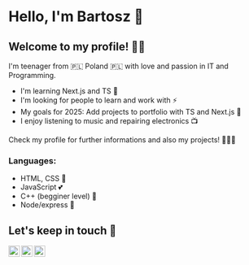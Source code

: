 # Hello, I'm Bartosz 👋

## Welcome to my profile! 🙋‍♂️

I'm teenager from 🇵🇱 Poland 🇵🇱 with love and passion in IT and Programming.

- I'm learning Next.js and TS 🔧
- I'm looking for people to learn and work with ⚡
- My goals for 2025: Add projects to portfolio with TS and Next.js 📢
- I enjoy listening to music and repairing electronics 📺

Check my profile for further informations and also my projects! 🧑🏻‍🎓

### Languages:

- HTML, CSS 📖
- JavaScript 💕
- C++ (begginer level) 🌊
- Node/express 👀 


## Let's keep in touch 🤝

[<img align="left" alt="Bartosz Buko | Facebook" width="22px" src="https://cdn.jsdelivr.net/npm/simple-icons@3.13.0/icons/facebook.svg" />][facebook]
[<img align="left" alt="Bartosz Buko | linkedIn" width="22px" src="https://cdn.jsdelivr.net/npm/simple-icons@3.13.0/icons/linkedin.svg" />][linkedin]
[<img align="left" style="margin-bottom: 250px" alt="Bartosz Buko | Instagram" width="22px" src="https://cdn.jsdelivr.net/npm/simple-icons@v3/icons/instagram.svg" />][instagram]


[instagram]: https://www.instagram.com/bartus_buko/
[linkedin]: https://www.linkedin.com/in/bartosz-buko-381a41215/
[facebook]: https://www.facebook.com/bartosz.buko.73
